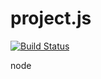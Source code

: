 project.js
==========

[![Build Status](https://travis-ci.org/rx007/project.js.svg?branch=master)](https://travis-ci.org/rx007/project.js)

node

